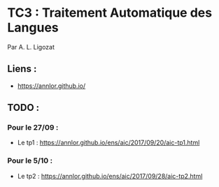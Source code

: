 # TC3 : Traitement Automatique des Langues

Par A. L. Ligozat

## Liens :

- https://annlor.github.io/

## TODO :

### Pour le 27/09 :

- Le tp1 : https://annlor.github.io/ens/aic/2017/09/20/aic-tp1.html

### Pour le 5/10 :

- Le tp2 : https://annlor.github.io/ens/aic/2017/09/28/aic-tp2.html
